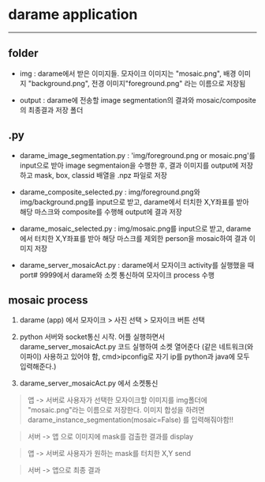 # darame application
----

## folder

- img : darame에서 받은 이미지들. 모자이크 이미지는 "mosaic.png", 배경 이미지 "background.png", 전경 이미지"foreground.png" 라는 이름으로 저장됨

- output : darame에 전송할 image segmentation의 결과와 mosaic/composite의 최종결과 저장 폴더


## .py

- darame_image_segmentation.py : 'img/foreground.png or mosaic.png'를 input으로 받아 image segmentaion을 수행한 후, 결과 이미지를 output에 저장하고 mask, box, classid 배열을 .npz 파일로 저장

- darame_composite_selected.py : img/foreground.png와 img/background.png를 input으로 받고, darame에서 터치한 X,Y좌표를 받아 해당 마스크와 composite를 수행해 output에 결과 저장

- darame_mosaic_selected.py : img/mosaic.png를 input으로 받고, darame에서 터치한 X,Y좌표를 받아 해당 마스크를 제외한 person을 mosaic하여 결과 이미지 저장

- darame_server_mosaicAct.py : darame에서 모자이크 activity를 실행했을 때 port# 9999에서 darame와 소켓 통신하여 모자이크 process 수행

## mosaic process

1. darame (app) 에서 모자이크 > 사진 선택 > 모자이크 버튼 선택

2. python 서버와 socket통신 시작. 어플 실행하면서 darame_server_mosaicAct.py 코드 실행하여 소켓 열어준다 (같은 네트워크(와이파이) 사용하고 있어야 함, cmd>ipconfig로 자기 ip를 python과 java에 모두 입력해준다.)

3. darame_server_mosaicAct.py 에서 소켓통신
 
> 앱 -> 서버로 사용자가 선택한 모자이크할 이미지를 img폴더에 "mosaic.png"라는 이름으로 저장한다. 이미지 합성을 하려면 darame_instance_segmentation(mosaic=False) 를 입력해줘야함!!

> 서버 -> 앱 으로 이미지에 mask를 검출한 결과를 display

> 앱 -> 서버로 사용자가 원하는 mask를 터치한 X,Y send

> 서버 -> 앱으로 최종 결과 

 
